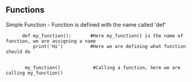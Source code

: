 ## Functions

Simple Function - Function is defined with the name called 'def' 
         
          def my_function():       #Here my_function() is the name of function, we are assigning a name
              print('Hi')          #Here we are defining what function should do
              
          
           my_function()            #Calling a function, here we are calling my_function()
          
   

